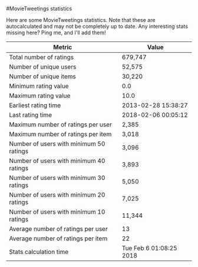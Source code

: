 #MovieTweetings statistics

Here are some MovieTweetings statistics. Note that these are autocalculated and may not be completely up to date. Any interesting stats missing here? Ping me, and I'll add them!

Metric | Value
--- | ---
Total number of ratings                 | 679,747
Number of unique users                  | 52,575
Number of unique items                  | 30,220
Minimum rating value                    | 0.0
Maximum rating value                    | 10.0
Earliest rating time                    | 2013-02-28 15:38:27
Last rating time                        | 2018-02-06 00:05:12
Maximum number of ratings per user      | 2,385
Maximum number of ratings per item      | 3,018
Number of users with minimum 50 ratings | 3,096
Number of users with minimum 40 ratings | 3,893
Number of users with minimum 30 ratings | 5,050
Number of users with minimum 20 ratings | 7,025
Number of users with minimum 10 ratings | 11,344
Average number of ratings per user      | 13
Average number of ratings per item      | 22
Stats calculation time                  | Tue Feb  6 01:08:25 2018

